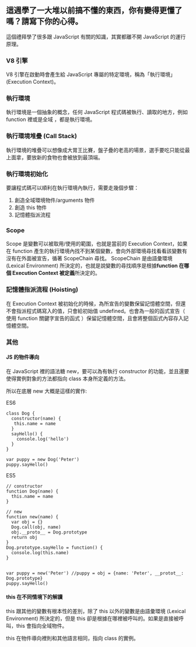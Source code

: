 ## 這週學了一大堆以前搞不懂的東西，你有變得更懂了嗎？請寫下你的心得。

這個禮拜學了很多跟 JavaScript 有關的知識，其實都離不開 JavaScript 的運行原理。

### V8 引擎

V8 引擎在啟動時會產生給 JavaScript 專屬的特定環境，稱為「執行環境」 (Execution Context)。

### 執行環境

執行環境是一個抽象的概念，任何 JavaScript 程式碼被執行、讀取的地方，例如 function 裡或是全域 ，都是執行環境。

### 執行環境堆疊 (Call Stack)

執行環境的堆疊可以想像成大胃王比賽，盤子疊的老高的場景，選手要吃只能從最上面拿，要放新的食物也會被放到最頂端。

### 執行環境初始化

要讓程式碼可以順利在執行環境內執行，需要走幾個步驟：

1. 創造全域環境物件/arguments 物件
2. 創造 this 物件
3. 記憶體指派流程

### Scope

Scope 是變數可以被取用/使用的範圍，也就是當前的 Execution Context，如果在 function 產生的執行環境內找不到某個變數，會向外部環境尋找看看該變數有沒有在外面被宣告，循著 ScopeChain 尋找。 ScopeChain 是由語彙環境 (Lexical Environment) 所決定的，也就是說變數的尋找順序是根據**function 在哪個 Execution Context 被定義**所決定的。

### 記憶體指派流程 (Hoisting)

在 Execution Context 被初始化的時候，為所宣告的變數保留記憶體空間，但還不會指派程式碼寫入的值，只會給初始值 undefined。也會為一般的函式宣告（ 使用 function 關鍵字宣告的函式 ）保留記憶體空間，且會將整個函式內容存入記憶體空間。

### 其他

#### JS 的物件導向

在 JavaScript 裡的語法糖 new，要可以為有執行 constructor 的功能，並且還要使得實例對象的方法都指向 class 本身所定義的方法。

所以在底層 new 大概是這樣的實作:

ES6 
```
class Dog {
  constructor(name) {
   this.name = name
  }
  sayHello() {
    console.log('hello')
  }
}

var puppy = new Dog('Peter')
puppy.sayHello()
```

ES5
```
// constructor
function Dog(name) {
  this.name = name
}

// new
function new(name) {
  var obj = {}
  Dog.call(obj, name)
  obj.__proto__ = Dog.prototype
  return obj
}
Dog.prototype.sayHello = function() {
  console.log(this.name)
}


var puppy = new('Peter') //puppy = obj = {name: 'Peter', __protot__: Dog.prototype}
puppy.sayHello()

```
#### this 在不同情境下的解讀

this 跟其他的變數有根本性的差別，除了 this 以外的變數是由語彙環境 (Lexical Environment) 所決定的，但是 this 卻是根據在哪裡被呼叫的。如果是直接被呼叫，this 會指向全域物件。

this 在物件導向裡則和其他語言相同，指向 class 的實例。









